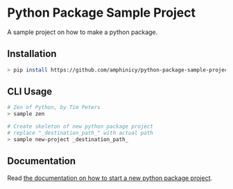 # Python Package Sample Project

A sample project on how to make a python package. 

## Installation

```bash
> pip install https://github.com/amphinicy/python-package-sample-project/archive/master.zip
```

## CLI Usage

```bash
# Zen of Python, by Tim Peters
> sample zen

# Create skeleton of new python package project
# replace "_destination_path_" with actual path
> sample new-project _destination_path_
```

## Documentation

Read [the documentation on how to start a new python package project](https://pm.amphinicy.com/confluence/display/AT/Creating+Python+Library+Repository).

